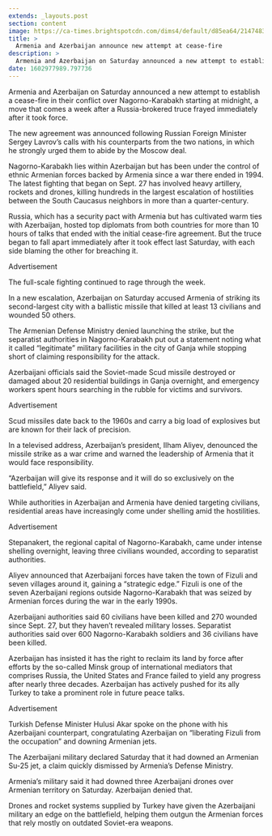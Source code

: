 ```yaml
--- 
extends: _layouts.post 
section: content 
image: https://ca-times.brightspotcdn.com/dims4/default/d85ea64/2147483647/strip/true/crop/840x441+0+93/resize/1200x630!/quality/90/?url=https%3A%2F%2Fcalifornia-times-brightspot.s3.amazonaws.com%2Ff1%2F95%2F39ba2b834b1589aef0b60cb29b50%2Farmenia.jpg 
title: > 
  Armenia and Azerbaijan announce new attempt at cease-fire 
description: > 
  Armenia and Azerbaijan on Saturday announced a new attempt to establish a cease-fire in their conflict over Nagorno-Karabakh starting at midnight, a move that comes a week after a Russia-brokered truce frayed immediately after it took force.Nagorno-Karabakh lies within Azerbaijan but has been under the control of ethnic Armenian forces backed by Armenia since a war there ended in 1994.While authorities in Azerbaijan and Armenia have denied targeting civilians, residential areas have increasingly come under shelling amid the hostilities.Azerbaijani authorities said 60 civilians have been killed and 270 wounded since Sept. 27, but they haven’t revealed military losses.The Azerbaijani military declared Saturday that it had downed an Armenian Su-25 jet, a claim quickly dismissed by Armenia’s Defense Ministry. 
date: 1602977989.797736 
--- 
```

Armenia and Azerbaijan on Saturday announced a new attempt to establish a cease-fire in their conflict over Nagorno-Karabakh starting at midnight, a move that comes a week after a Russia-brokered truce frayed immediately after it took force.

The new agreement was announced following Russian Foreign Minister Sergey Lavrov’s calls with his counterparts from the two nations, in which he strongly urged them to abide by the Moscow deal.

Nagorno-Karabakh lies within Azerbaijan but has been under the control of ethnic Armenian forces backed by Armenia since a war there ended in 1994. The latest fighting that began on Sept. 27 has involved heavy artillery, rockets and drones, killing hundreds in the largest escalation of hostilities between the South Caucasus neighbors in more than a quarter-century.

Russia, which has a security pact with Armenia but has cultivated warm ties with Azerbaijan, hosted top diplomats from both countries for more than 10 hours of talks that ended with the initial cease-fire agreement. But the truce began to fall apart immediately after it took effect last Saturday, with each side blaming the other for breaching it.

Advertisement

The full-scale fighting continued to rage through the week.

In a new escalation, Azerbaijan on Saturday accused Armenia of striking its second-largest city with a ballistic missile that killed at least 13 civilians and wounded 50 others.

The Armenian Defense Ministry denied launching the strike, but the separatist authorities in Nagorno-Karabakh put out a statement noting what it called “legitimate” military facilities in the city of Ganja while stopping short of claiming responsibility for the attack.

Azerbaijani officials said the Soviet-made Scud missile destroyed or damaged about 20 residential buildings in Ganja overnight, and emergency workers spent hours searching in the rubble for victims and survivors.

Advertisement

Scud missiles date back to the 1960s and carry a big load of explosives but are known for their lack of precision.

In a televised address, Azerbaijan’s president, Ilham Aliyev, denounced the missile strike as a war crime and warned the leadership of Armenia that it would face responsibility.

“Azerbaijan will give its response and it will do so exclusively on the battlefield,” Aliyev said.

While authorities in Azerbaijan and Armenia have denied targeting civilians, residential areas have increasingly come under shelling amid the hostilities.

Advertisement

Stepanakert, the regional capital of Nagorno-Karabakh, came under intense shelling overnight, leaving three civilians wounded, according to separatist authorities.

Aliyev announced that Azerbaijani forces have taken the town of Fizuli and seven villages around it, gaining a “strategic edge.” Fizuli is one of the seven Azerbaijani regions outside Nagorno-Karabakh that was seized by Armenian forces during the war in the early 1990s.

Azerbaijani authorities said 60 civilians have been killed and 270 wounded since Sept. 27, but they haven’t revealed military losses. Separatist authorities said over 600 Nagorno-Karabakh soldiers and 36 civilians have been killed.

Azerbaijan has insisted it has the right to reclaim its land by force after efforts by the so-called Minsk group of international mediators that comprises Russia, the United States and France failed to yield any progress after nearly three decades. Azerbaijan has actively pushed for its ally Turkey to take a prominent role in future peace talks.

Advertisement

Turkish Defense Minister Hulusi Akar spoke on the phone with his Azerbaijani counterpart, congratulating Azerbaijan on “liberating Fizuli from the occupation” and downing Armenian jets.

The Azerbaijani military declared Saturday that it had downed an Armenian Su-25 jet, a claim quickly dismissed by Armenia’s Defense Ministry.

Armenia’s military said it had downed three Azerbaijani drones over Armenian territory on Saturday. Azerbaijan denied that.

Drones and rocket systems supplied by Turkey have given the Azerbaijani military an edge on the battlefield, helping them outgun the Armenian forces that rely mostly on outdated Soviet-era weapons.
